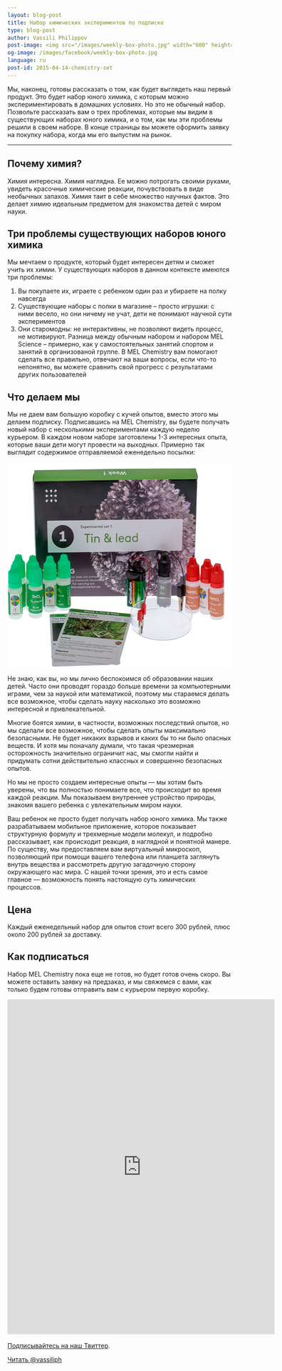 ```yaml
---
layout: blog-post
title: Набор химических экспериментов по подписке
type: blog-post
author: Vassili Philippov
post-image: <img src="/images/weekly-box-photo.jpg" width="600" height="459" alt="Weekly box content">
og-image: /images/facebook/weekly-box-photo.jpg
language: ru
post-id: 2015-04-14-chemistry-set
---
```

Мы, наконец, готовы рассказать о том, как будет выглядеть наш первый продукт. Это будет набор юного химика, с которым можно экспериментировать в домашних условиях. Но это не обычный набор. Позвольте рассказать вам о трех проблемах, которые мы видим в существующих наборах юного химика, и о том, как мы эти проблемы решили в своем наборе. В конце страницы вы можете оформить заявку на покупку набора, когда мы его выпустим на рынок.

<!-- more -->

---

## Почему химия?

Химия интересна. Химия наглядна. Ее можно потрогать своими руками, увидеть красочные химические реакции, почувствовать в виде необычных запахов. Химия таит в себе множество научных фактов. Это делает химию идеальным предметом для знакомства детей с миром науки.

## Три проблемы существующих наборов юного химика

Мы мечтаем о продукте, который будет интересен детям и сможет учить их химии. У существующих наборов в данном контексте имеются три проблемы:

1.	Вы покупаете их, играете с ребенком один раз и убираете на полку навсегда
2.	Существующие наборы с полки в магазине – просто игрушки: с ними весело, но они ничему не учат, дети не понимают научной сути экспериментов
3.	Они старомодны: не интерактивны, не позволяют видеть процесс, не мотивируют. Разница между обычным набором и набором MEL Science – примерно, как у самостоятельных занятий спортом и занятий в организованой группе. В MEL Chemistry вам помогают сделать все правильно, отвечают на ваши вопросы, если что-то непонятно, вы можете сравнить свой прогресс с результатами других пользователей

## Что делаем мы

Мы не даем вам большую коробку с кучей опытов, вместо этого мы делаем подписку. Подписавшись на MEL Chemistry, вы будете получать новый набор с несколькими экспериментами каждую неделю курьером. В каждом новом наборе заготовлены 1-3 интересных опыта, которые ваши дети могут провести на выходных. Примерно так выглядит содержимое отправляемой еженедельно посылки:

<img src="/images/weekly-box-photo.jpg" width="600" height="459" alt="Weekly box content">

Не знаю, как вы, но мы лично беспокоимся об образовании наших детей. Часто они проводят гораздо больше времени за компьютерными играми, чем за наукой или математикой, поэтому мы стараемся делать все возможное, чтобы сделать науку насколько это возможно интересной и привлекательной.

Многие боятся химии, в частности, возможных последствий опытов, но мы сделали все возможное, чтобы сделать опыты максимально безопасными. Не будет никаких взрывов и каких бы то ни было опасных веществ. И хотя мы поначалу думали, что такая чрезмерная осторожность значительно ограничит нас, мы смогли найти и придумать сотни действительно классных и совершенно безопасных опытов.

Но мы не просто создаем интересные опыты — мы хотим быть уверены, что вы полностью понимаете все, что происходит во время каждой реакции. Мы показываем внутреннее устройство природы, знакомя вашего ребенка с увлекательным миром науки.

Ваш ребенок не просто будет получать набор юного химика. Мы также разрабатываем мобильное приложение, которое показывает структурную формулу и трехмерные модели молекул, и подробно рассказывает, как происходит реакция, в наглядной и понятной манере. По существу, мы предоставляем вам виртуальный микроскоп, позволяющий при помощи вашего телефона или планшета заглянуть внутрь вещества и рассмотреть другую загадочную сторону окружающего нас мира. С нашей точки зрения, это и есть самое главное — возможность понять настоящую суть химических процессов.

## Цена

Каждый еженедельный набор для опытов стоит всего 300 рублей, плюс около 200 рублей за доставку.

## Как подписаться

Набор MEL Chemistry пока еще не готов, но будет готов очень скоро. Вы можете оставить заявку на предзаказ, и мы свяжемся с вами, как только будем готовы отправить вам с курьером первую коробку.

<iframe src="https://docs.google.com/forms/d/1jP-gM0dxyKZzf04Iwgzc6pciQyLxjTecM_xECM15aTE/viewform?embedded=true" width="600" height="750" frameborder="0" marginheight="0" marginwidth="0">Loading...</iframe>

<a href="https://twitter.com/MelScienceRU">Подписывайтесь на наш Твиттер</a>.

<!-- Begin Twitter follow -->
<a href="https://twitter.com/MelScienceRU" class="twitter-follow-button" data-show-count="false" data-lang="ru" data-size="large">Читать @vassiliph</a>
<script>!function(d,s,id){var js,fjs=d.getElementsByTagName(s)[0],p=/^http:/.test(d.location)?'http':'https';if(!d.getElementById(id)){js=d.createElement(s);js.id=id;js.src=p+'://platform.twitter.com/widgets.js';fjs.parentNode.insertBefore(js,fjs);}}(document, 'script', 'twitter-wjs');</script>
<!-- End Twitter follow -->